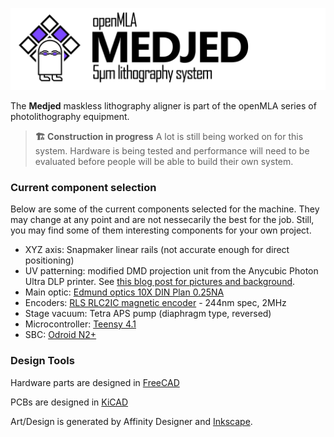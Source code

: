 ![medjed_banner](media/medjed_banner.jpg)

The **Medjed** maskless lithography aligner is part of the openMLA series of photolithography equipment. 

>  **🏗️ Construction in progress**
> A lot is still being worked on for this system. Hardware is being tested and performance will need to be evaluated before people will be able to build their own system. 

### Current component selection

Below are some of the current components selected for the machine. They may change at any point and are not nessecarily the best for the job.  Still, you may find some of them interesting components for your own project.

* XYZ axis: Snapmaker linear rails (not accurate enough for direct positioning)
* UV patterning: modified DMD projection unit from the Anycubic Photon Ultra DLP printer. See [this blog post for pictures and background](https://nemoandrea.github.io/blog/Anycubic_DLP_teardown/).
* Main optic: [Edmund optics 10X DIN Plan 0.25NA](https://www.edmundoptics.com/p/10x-din-plan-commercial-grade-objective/5386/)
* Encoders: [RLS RLC2IC magnetic encoder](https://www.rls.si/eng/rlc2ic-miniature-linear-and-rotary-pcb-level-incremental-magnetic-encoder) - 244nm spec, 2MHz
* Stage vacuum: Tetra APS pump (diaphragm type, reversed)
* Microcontroller: [Teensy 4.1](https://www.pjrc.com/store/teensy41.html)
* SBC:  [Odroid N2+](https://www.hardkernel.com/shop/odroid-n2-with-4gbyte-ram-2/)

### Design Tools

Hardware parts are designed in [FreeCAD](https://www.freecad.org/)

PCBs are designed in [KiCAD](https://www.kicad.org/)

Art/Design is generated by Affinity Designer and [Inkscape](https://inkscape.org/).